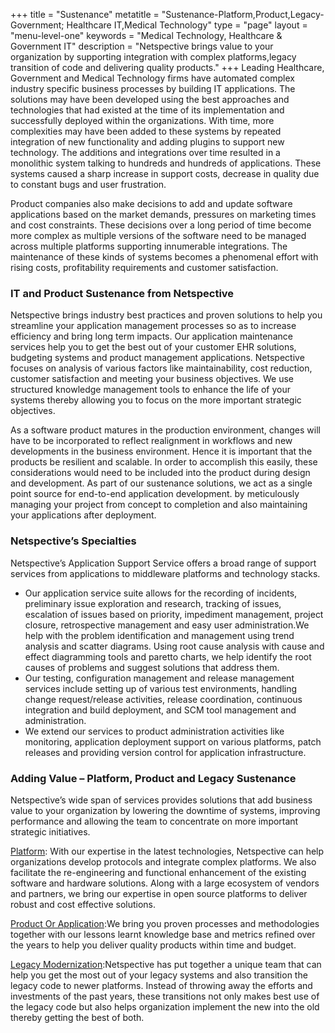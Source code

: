+++
title = "Sustenance"
metatitle = "Sustenance-Platform,Product,Legacy-Government; Healthcare IT,Medical Technology"
type = "page"
layout = "menu-level-one"
keywords = "Medical Technology, Healthcare & Government IT"
description = "Netspective brings value to your organization by supporting integration with complex platforms,legacy transition of code and delivering quality products."
+++
Leading Healthcare, Government and Medical Technology firms have automated complex industry specific business processes by building IT applications. The solutions may have been developed using the best approaches and technologies that had existed at the time of its implementation and successfully deployed within the organizations. With time, more complexities may have been added to these systems by repeated integration of new functionality and adding plugins to support new technology. The additions and integrations over time resulted in a monolithic system talking to hundreds and hundreds of applications. These systems caused a sharp increase in support costs, decrease in quality due to constant bugs and user frustration.

Product companies also make decisions to add and update software applications based on the market demands, pressures on marketing times and cost constraints. These decisions over a long period of time become more complex as multiple versions of the software need to be managed across multiple platforms supporting innumerable integrations. The maintenance of these kinds of systems becomes a phenomenal effort with rising costs, profitability requirements and customer satisfaction.


### IT and Product Sustenance from Netspective

Netspective brings industry best practices and proven solutions to help you streamline your application management processes so as to increase efficiency and bring long term impacts. Our application maintenance services help you to get the best out of your customer EHR solutions, budgeting systems and product management applications. Netspective focuses on analysis of various factors like maintainability, cost reduction, customer satisfaction and meeting your business objectives. We use structured knowledge management tools to enhance the life of your systems thereby allowing you to focus on the more important strategic objectives.

As a software product matures in the production environment, changes will have to be incorporated to reflect realignment in workflows and new developments in the business environment. Hence it is important that the products be resilient and scalable. In order to accomplish this easily, these considerations would need to be included into the product during design and development. As part of our sustenance solutions, we act as a single point source for end-to-end application development. by meticulously managing your project from concept to completion and also maintaining your applications after deployment.

### Netspective’s Specialties

Netspective’s Application Support Service offers a broad range of support services from applications to middleware platforms and technology stacks.

* Our application service suite allows for the recording of incidents, preliminary issue exploration and research, tracking of issues, escalation of issues based on priority, impediment management, project closure, retrospective management and easy user administration.We help with the problem identification and management using trend analysis and scatter diagrams. Using root cause analysis with cause and effect diagramming tools and paretto charts, we help identify the root causes of problems and suggest solutions that address them.
* Our testing, configuration management and release management services include setting up of various test environments, handling change request/release activities, release coordination, continuous integration and build deployment, and SCM tool management and administration.
* We extend our services to product administration activities like monitoring, application deployment support on various platforms, patch releases and providing version control for application infrastructure.


### Adding Value – Platform, Product and Legacy Sustenance

Netspective’s wide span of services provides solutions that add business value to your organization by lowering the downtime of systems, improving performance and allowing the team to concentrate on more important strategic initiatives.

[Platform](/technology-services/sustenance/platform/): With our expertise in the latest technologies, Netspective can help organizations develop protocols and integrate complex platforms. We also facilitate the re-engineering and functional enhancement of the existing software and hardware solutions. Along with a large ecosystem of vendors and partners, we bring our expertise in open source platforms to deliver robust and cost effective solutions.

[Product Or Application](/technology-services/sustenance/product-or-application/):We bring you proven processes and methodologies together with our lessons learnt knowledge base and metrics refined over the years to help you deliver quality products within time and budget.

[Legacy Modernization](/technology-services/sustenance/legacy-modernization/):Netspective has put together a unique team that can help you get the most out of your legacy systems and also transition the legacy code to newer platforms. Instead of throwing away the efforts and investments of the past years, these transitions not only makes best use of the legacy code but also helps organization implement the new into the old thereby getting the best of both.